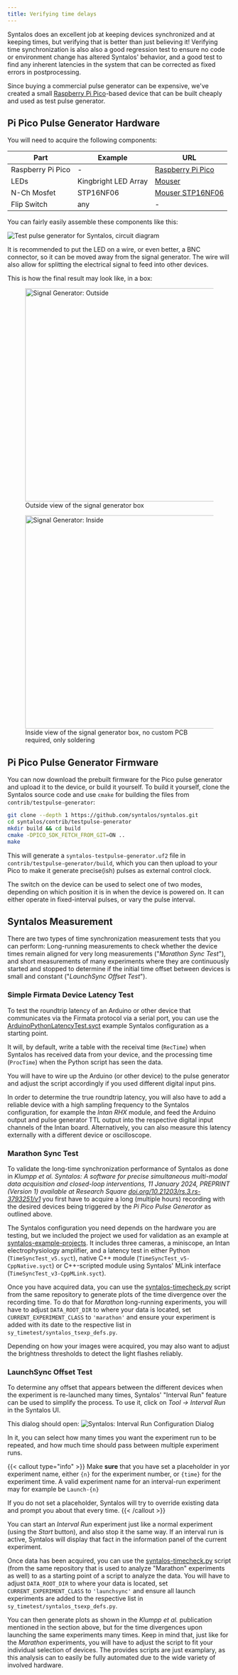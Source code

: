 ```yaml
---
title: Verifying time delays
---
```


Syntalos does an excellent job at keeping devices synchronized and at keeping times,
but verifying that is better than just believing it!
Verifying time synchronization is also also a good regression test to ensure no code or
environment change has altered Syntalos' behavior, and a good test to find any inherent
latencies in the system that can be corrected as fixed errors in postprocessing.

Since buying a commercial pulse generator can be expensive, we've created a small
[Raspberry Pi Pico](https://www.raspberrypi.com/products/raspberry-pi-pico/)-based device
that can be built cheaply and used as test pulse generator.

## Pi Pico Pulse Generator Hardware

You will need to acquire the following components:

| Part              | Example              | URL   |
| ----------------- | -------------------- | ----- |
| Raspberry Pi Pico | -                    | [Raspberry Pi Pico](https://www.raspberrypi.com/products/raspberry-pi-pico/) |
| LEDs              | Kingbright LED Array | [Mouser](https://www.mouser.de/ProductDetail/Kingbright/DE4SGD?qs=sGAEpiMZZMsdbfY7qIGLUvw%2FdtA4j7R5F%252BhvryFj4Zw%3D) |
| N-Ch Mosfet       | STP16NF06            | [Mouser STP16NF06](https://www.mouser.de/ProductDetail/STMicroelectronics/STP16NF06?qs=FOlmdCx%252BAA3QgI0ylnH1gA%3D%3D) |
| Flip Switch       | any                  | - |


You can fairly easily assemble these components like this:

![Test pulse generator for Syntalos, circuit diagram](https://raw.githubusercontent.com/syntalos/syntalos/master/contrib/testpulse-generator/circuit/TestpulseGenerator.svg)

It is recommended to put the LED on a wire, or even better, a BNC connector, so it can be moved away from the signal generator.
The wire will also allow for splitting the electrical signal to feed into other devices.

This is how the final result may look like, in a box:

<figure>
    <img src="/images/signalgen-outside.avif" width="480" alt="Signal Generator: Outside" loading="lazy">
    <figcaption>Outside view of the signal generator box</figcaption>
</figure>

<figure>
    <img src="/images/signalgen-inside.avif" width="480" alt="Signal Generator: Inside" loading="lazy">
    <figcaption>Inside view of the signal generator box, no custom PCB required, only soldering</figcaption>
</figure>


## Pi Pico Pulse Generator Firmware

You can now download the prebuilt firmware for the Pico pulse generator and upload it to the device,
or build it yourself.
To build it yourself, clone the Syntalos source code and use `cmake` for building the files
from `contrib/testpulse-generator`:

```bash
git clone --depth 1 https://github.com/syntalos/syntalos.git
cd syntalos/contrib/testpulse-generator
mkdir build && cd build
cmake -DPICO_SDK_FETCH_FROM_GIT=ON ..
make
```

This will generate a `syntalos-testpulse-generator.uf2` file in `contrib/testpulse-generator/build`, which you
can then upload to your Pico to make it generate precise(ish) pulses as external control clock.

The switch on the device can be used to select one of two modes, depending on which position it is in when the device is powered on.
It can either operate in fixed-interval pulses, or vary the pulse interval.


## Syntalos Measurement

There are two types of time synchronization measurement tests that you can perform:
Long-running measurements to check whether the device times remain aligned for very long measurements ("*Marathon Sync Test*"),
and short measurements of many experiments where they are continuously started and stopped to determine if the initial time offset
between devices is small and constant ("*LaunchSync Offset Test*").

### Simple Firmata Device Latency Test

To test the roundtrip latency of an Arduino or other device that communicates via the Firmata protocol via a serial port,
you can use the [ArduinoPythonLatencyTest.syct](https://github.com/syntalos/syntalos/raw/refs/heads/master/tests/demos/device-dependent/ArduinoPythonLatencyTest.syct)
example Syntalos configuration as a starting point.

It will, by default, write a table with the receival time (`RecTime`) when Syntalos has received data from your device, and the processing time (`ProcTime`) when the
Python script has seen the data.

You will have to wire up the Arduino (or other device) to the pulse generator and adjust the script accordingly if you used different digital input pins.

In order to determine the true roundtrip latency, you will also have to add a reliable device with a high sampling frequency to the Syntalos configuration,
for example the *Intan RHX* module, and feed the Arduino output and pulse generator TTL output into the respective digital input channels of the Intan board.
Alternatively, you can also measure this latency externally with a different device or oscilloscope.

### Marathon Sync Test

To validate the long-time synchronization performance of Syntalos as done in
*Klumpp et al. Syntalos: A software for precise simultaneous multi-modal data acquisition and closed-loop interventions, 11 January 2024,
PREPRINT (Version 1) available at Research Square [doi.org/10.21203/rs.3.rs-3793251/v1](https://doi.org/10.21203/rs.3.rs-3793251/v1)*
you first have to acquire a long (multiple hours) recording with the desired devices being triggered by the *Pi Pico Pulse Generator* as
outlined above.

The Syntalos configuration you need depends on the hardware you are testing, but we included the project we used for validation as an
example at [syntalos-example-projects](https://github.com/syntalos/timing-validation/tree/main/syntalos-example-projects).
It includes three cameras, a miniscope, an Intan electrophysiology amplifier, and a latency test in either Python (`TimeSyncTest_v5.syct`),
native C++ module (`TimeSyncTest_v5-CppNative.syct`) or C++-scripted module using Syntalos' MLink interface (`TimeSyncTest_v3-CppMLink.syct`).

Once you have acquired data, you can use the [syntalos-timecheck.py](https://github.com/syntalos/timing-validation/) script from the same
repository to generate plots of the time divergence over the recording time. To do that for *Marathon* long-running experiments,
you will have to adjust `DATA_ROOT_DIR` to where your data is located, set `CURRENT_EXPERIMENT_CLASS` to `'marathon'` and ensure your experiment
is added with its date to the respective list in `sy_timetest/syntalos_tsexp_defs.py`.

Depending on how your images were acquired, you may also want to adjust the brightness thresholds to detect the light flashes reliably.

### LaunchSync Offset Test

To determine any offset that appears between the different devices when the experiment is re-launched many times, Syntalos' "Interval Run"
feature can be used to simplify the process. To use it, click on *Tool → Interval Run* in the Syntalos UI.

This dialog should open:
![Syntalos: Interval Run Configuration Dialog](/images/syntalos-intervalrun.avif)

In it, you can select how many times you want the experiment run to be repeated, and how much time should pass between multiple experiment
runs.

{{< callout type="info" >}}
Make **sure** that you have set a placeholder in yor experiment name, either `{n}` for the experiment number, or
`{time}` for the experiment time.
A valid experiment name for an interval-run experiment may for example be `Launch-{n}`

If you do not set a placeholder, Syntalos will try to override existing data and prompt you about that every time.
{{< /callout >}}

You can start an *Interval Run* experiment just like a normal experiment (using the *Start* button), and also stop it the same way.
If an interval run is active, Syntalos will display that fact in the information panel of the current experiment.

Once data has been acquired, you can use the [syntalos-timecheck.py](https://github.com/syntalos/timing-validation/) script (from the same
repository that is used to analyze "Marathon" experiments as well) to as a starting point of a script to analyze the data.
You will have to adjust `DATA_ROOT_DIR` to where your data is located, set `CURRENT_EXPERIMENT_CLASS` to `'launchsync'` and ensure all launch experiments
are added to the respective list in `sy_timetest/syntalos_tsexp_defs.py`.

You can then generate plots as shown in the *Klumpp et al.* publication mentioned in the section above, but for the time divergences upon launching
the same experiments many times.
Keep in mind that, just like for the *Marathon* experiments, you will have to adjust the script to fit your individual selection of devices.
The provides scripts are just examplary, as this analysis can to easily be fully automated due to the wide variety of involved hardware.

